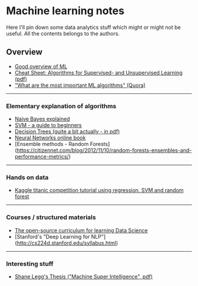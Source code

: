 # Machine learning notes
Here I'll pin down some data analytics stuff which might or might not be useful. All the contents belongs to the authors.

## Overview
* [Good overview of ML](http://web.cs.hacettepe.edu.tr/~aykut/classes/spring2013/bil682/readings/week4/machine-learning-review-domingos.pdf)
* [Cheat Sheet: Algorithms for Supervised- and Unsupervised Learning (pdf)](http://eferm.com/wp-content/uploads/2011/05/cheat3.pdf)
* ["What are the most important ML algorithms" (Quora)](https://www.quora.com/What-are-the-most-important-Machine-Learning-algorithms/answer/Luis-Argerich?srid=nHw2)

---
### Elementary explanation of algorithms
* [Naive Bayes explained](https://www.analyticsvidhya.com/blog/2015/09/naive-bayes-explained/)
* [SVM - a guide to beginners](https://www.quantstart.com/articles/Support-Vector-Machines-A-Guide-for-Beginners)
* [Decision Trees (quite a bit actually - in pdf)](https://www-users.cs.umn.edu/~kumar/dmbook/ch4.pdf)
* [Neural Networks online book](http://neuralnetworksanddeeplearning.com/chap1.html)
* [Ensemble methods - Random Forests] (https://citizennet.com/blog/2012/11/10/random-forests-ensembles-and-performance-metrics/)

---
### Hands on data
* [Kaggle titanic competition tutorial using regression, SVM and random forest](http://nbviewer.jupyter.org/github/agconti/kaggle-titanic/blob/master/Titanic.ipynb)

---
### Courses / structured materials
* [The open-source curriculum for learning Data Science](http://datasciencemasters.org)
* [Stanford's "Deep Learning for NLP"] (http://cs224d.stanford.edu/syllabus.html)

---
### Interesting stuff
* [Shane Legg's Thesis ("Machine Super Intelligence", pdf)](http://www.vetta.org/documents/Machine_Super_Intelligence.pdf)
